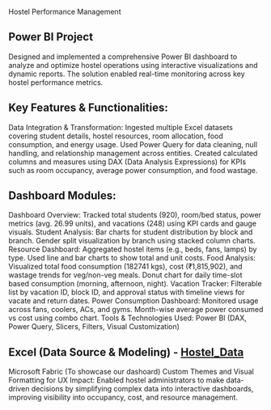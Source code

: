 Hostel Performance Management 
## Power BI Project
Designed and implemented a comprehensive Power BI dashboard to analyze and optimize hostel operations using interactive visualizations and dynamic reports. The solution enabled real-time monitoring across key hostel performance metrics.
## Key Features & Functionalities:
Data Integration & Transformation:
Ingested multiple Excel datasets covering student details, hostel resources, room allocation, food consumption, and energy usage.
Used Power Query for data cleaning, null handling, and relationship management across entities.
Created calculated columns and measures using DAX (Data Analysis Expressions) for KPIs such as room occupancy, average power consumption, and food wastage.
## Dashboard Modules:
Dashboard Overview: Tracked total students (920), room/bed status, power metrics (avg. 26.99 units), and vacations (248) using KPI cards and gauge visuals.
Student Analysis:
Bar charts for student distribution by block and branch.
Gender split visualization by branch using stacked column charts.
Resource Dashboard:
Aggregated hostel items (e.g., beds, fans, lamps) by type.
Used line and bar charts to show total and unit costs.
Food Analysis:
Visualized total food consumption (182741 kgs), cost (₹1,815,902), and wastage trends for veg/non-veg meals.
Donut chart for daily time-slot based consumption (morning, afternoon, night).
Vacation Tracker:
Filterable list by vacation ID, block ID, and approval status with timeline views for vacate and return dates.
Power Consumption Dashboard:
Monitored usage across fans, coolers, ACs, and gyms.
Month-wise average power consumed vs cost using combo chart.
Tools & Technologies Used:
Power BI (DAX, Power Query, Slicers, Filters, Visual Customization)
## Excel (Data Source & Modeling) - <a href="https://github.com/LakshmikeerthanaB/Powerbi_Data_Analysis/blob/main/Hostel_Data.xlsx">Hostel_Data</a>
Microsoft Fabric (To showcase our dashoard)
Custom Themes and Visual Formatting for UX
Impact:
Enabled hostel administrators to make data-driven decisions by simplifying complex data into interactive dashboards, improving visibility into occupancy, cost, and resource management.

